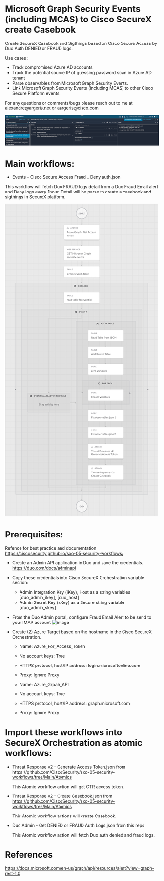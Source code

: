 # Microsoft Graph Security Events (including MCAS) to Cisco SecureX create Casebook

Create SecureX Casebook and Sigthings based on Cisco Secure Access by Duo Auth DENIED or FRAUD logs.

Use cases : 
  - Track compromised Azure AD accounts
  - Track the potential source IP of guessing password scan in Azure AD tenant
  - Parse observables from Microsoft Graph Security Events.
  - Link Microsoft Graph Security Events (including MCAS) to other Cisco Secure Platform events


For any questions or comments/bugs please reach out to me at alexandre@argeris.net or aargeris@cisco.com

![image](./img/Screen_Shot_casebook.png)
<br/>

# Main workflows:

- Events - Cisco Secure Access Fraud _ Deny auth.json  

This workflow will fetch Duo FRAUD logs detail from a Duo Fraud Email alert and Deny logs every 1hour. Detail will be parse to create a casebook and sigthings in SecureX platform. 
  
![image](./img/Screen_Shot_workflow.png)
<br/>  

# Prerequisites:
Refence for best practice and documentation https://ciscosecurity.github.io/sxo-05-security-workflows/

- Create an Admin API application in Duo and save the credentials.
    https://duo.com/docs/adminapi
    
- Copy these credentials into Cisco SecureX Orchestration variable section:

  - Admin Integration Key (iKey), Host as a string variables [duo_admin_ikey], [duo_host]
  - Admin Secret Key (sKey) as a Secure string variable [duo_admin_skey]

- From the Duo Admin portal, configure Fraud Email Alert to be send to your IMAP account
![image](./img/Screen_Shot_duo_email_fraud_alert.png)


- Create (2) Azure Target based on the hostname in the Cisco SecureX Orchestration. 

  - Name: Azure_For_Access_Token
  - No account keys: True
  - HTTPS protocol, host/IP address: login.microsoftonline.com
  - Proxy: Ignore Proxy

  - Name: Azure_Grpah_API
  - No account keys: True
  - HTTPS protocol, host/IP address: graph.microsoft.com
  - Proxy: Ignore Proxy  


# Import these workflows into SecureX Orchestration as atomic workflows:
  
- Threat Response v2 - Generate Access Token.json from https://github.com/CiscoSecurity/sxo-05-security-workflows/tree/Main/Atomics
  
  This Atomic workflow action will get CTR access token.

- Threat Response v2 - Create Casebook.json from https://github.com/CiscoSecurity/sxo-05-security-workflows/tree/Main/Atomics
  
  This Atomic workflow actions will create Casebook.  
  
- Duo Admin - Get DENIED or FRAUD Auth Logs.json from this repo
  
  This Atomic workflow action will fetch Duo auth denied and fraud logs.


# References 
  https://docs.microsoft.com/en-us/graph/api/resources/alert?view=graph-rest-1.0
